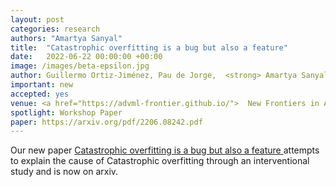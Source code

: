```yaml
---
layout: post
categories: research
authors: "Amartya Sanyal"
title:  "Catastrophic overfitting is a bug but also a feature"
date:   2022-06-22 00:00:00 +00:00
image: /images/beta-epsilon.jpg
author: Guillermo Ortiz-Jiménez, Pau de Jorge,  <strong> Amartya Sanyal </strong>, Adel Bibi,  <a href="https://puneetkdokania.github.io/">Puneet Dokania</a>, Pascal Frossard, Gregory Rogéz, <a href="https://www.robots.ox.ac.uk/~phst/">Philip H.S. Torr</a> 
important: new
accepted: yes
venue: <a href="https://advml-frontier.github.io/">  New Frontiers in Adversarial Machine Learning </a>
spotlight: Workshop Paper
paper: https://arxiv.org/pdf/2206.08242.pdf
---
```

Our new paper <a href="https://arxiv.org/abs/2206.08242"> Catastrophic overfitting is a bug but also a
feature </a> attempts to explain the cause of Catastrophic overfitting
through an interventional study and is now on arxiv.